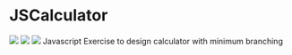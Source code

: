 # JSCalculator

<a href="https://codeclimate.com/github/akshaybhalotia/JSCalculator"><img src="https://codeclimate.com/github/akshaybhalotia/JSCalculator/badges/gpa.svg" /></a> <a href="https://codeclimate.com/github/akshaybhalotia/JSCalculator/coverage"><img src="https://codeclimate.com/github/akshaybhalotia/JSCalculator/badges/coverage.svg" /></a> <a href="https://codeclimate.com/github/akshaybhalotia/JSCalculator"><img src="https://codeclimate.com/github/akshaybhalotia/JSCalculator/badges/issue_count.svg" /></a>
Javascript Exercise to design calculator with minimum branching
